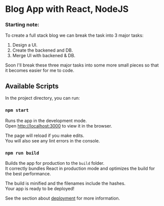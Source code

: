 # Blog App with React, NodeJS

### Starting note:
To create a full stack blog we can break the task into 3 major tasks:
1. Design a UI.
2. Create the backened and DB.
3. Merge UI with backened & DB. 

Soon I'll break these three major tasks into some more small pieces so that it becomes easier for me to code.



## Available Scripts

In the project directory, you can run:

### `npm start`

Runs the app in the development mode.\
Open [http://localhost:3000](http://localhost:3000) to view it in the browser.

The page will reload if you make edits.\
You will also see any lint errors in the console.


### `npm run build`

Builds the app for production to the `build` folder.\
It correctly bundles React in production mode and optimizes the build for the best performance.

The build is minified and the filenames include the hashes.\
Your app is ready to be deployed!

See the section about [deployment](https://facebook.github.io/create-react-app/docs/deployment) for more information.

